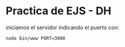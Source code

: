 # Practica de EJS - DH

iniciamos el servidor indicando el puerto con: 

``
  node bin/www PORT=3000
 ``
